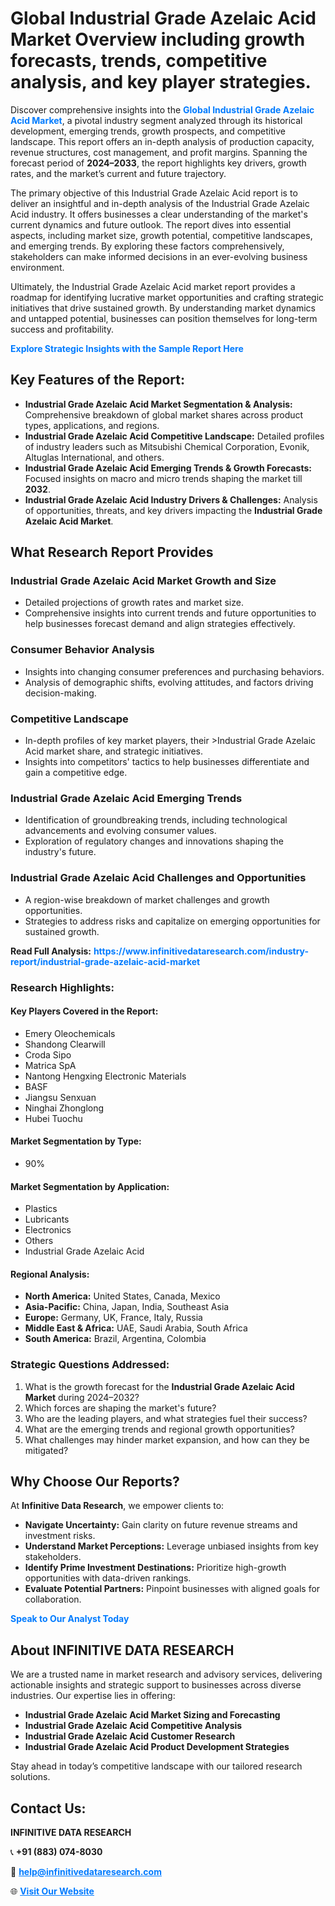 <h1>Global Industrial Grade Azelaic Acid Market Overview including growth forecasts, trends, competitive analysis, and key player strategies.</h1>
<p>
Discover comprehensive insights into the 
<a href="https://www.infinitivedataresearch.com/industry-report/industrial-grade-azelaic-acid-market" rel="dofollow" style="color: #007BFF; text-decoration: none;"><strong>Global Industrial Grade Azelaic Acid Market</strong></a>, a pivotal industry segment analyzed through its historical development, emerging trends, growth prospects, and competitive landscape. This report offers an in-depth analysis of production capacity, revenue structures, cost management, and profit margins. Spanning the forecast period of <strong>2024–2033</strong>, the report highlights key drivers, growth rates, and the market’s current and future trajectory.
</p>
<p>
The primary objective of this Industrial Grade Azelaic Acid report is to deliver an insightful and in-depth analysis of the Industrial Grade Azelaic Acid industry. It offers businesses a clear understanding of the market's current dynamics and future outlook. The report dives into essential aspects, including market size, growth potential, competitive landscapes, and emerging trends. By exploring these factors comprehensively, stakeholders can make informed decisions in an ever-evolving business environment.
</p>
<p>
Ultimately, the Industrial Grade Azelaic Acid market report provides a roadmap for identifying lucrative market opportunities and crafting strategic initiatives that drive sustained growth. By understanding market dynamics and untapped potential, businesses can position themselves for long-term success and profitability.
</p>
<p>
<a href="https://www.infinitivedataresearch.com/request-sample/reportId=112000" style="color: #007BFF; text-decoration: none;"><strong>Explore Strategic Insights with the Sample Report Here</strong></a>
</p>

<h2>Key Features of the Report:</h2>
<ul>
<li><strong>Industrial Grade Azelaic Acid Market Segmentation & Analysis:</strong> Comprehensive breakdown of global market shares across product types, applications, and regions.</li>
<li><strong>Industrial Grade Azelaic Acid Competitive Landscape:</strong> Detailed profiles of industry leaders such as Mitsubishi Chemical Corporation, Evonik, Altuglas International, and others.</li>
<li><strong>Industrial Grade Azelaic Acid Emerging Trends & Growth Forecasts:</strong> Focused insights on macro and micro trends shaping the market till <strong>2032</strong>.</li>
<li><strong>Industrial Grade Azelaic Acid Industry Drivers & Challenges:</strong> Analysis of opportunities, threats, and key drivers impacting the <strong>Industrial Grade Azelaic Acid Market</strong>.</li>
</ul>

<h2>What Research Report Provides</h2>
<h3>Industrial Grade Azelaic Acid Market Growth and Size</h3>
<ul>
<li>Detailed projections of growth rates and market size.</li>
<li>Comprehensive insights into current trends and future opportunities to help businesses forecast demand and align strategies effectively.</li>
</ul>

<h3>Consumer Behavior Analysis</h3>
<ul>
<li>Insights into changing consumer preferences and purchasing behaviors.</li>
<li>Analysis of demographic shifts, evolving attitudes, and factors driving decision-making.</li>
</ul>

<h3>Competitive Landscape</h3>
<ul>
<li>In-depth profiles of key market players, their >Industrial Grade Azelaic Acid market share, and strategic initiatives.</li>
<li>Insights into competitors' tactics to help businesses differentiate and gain a competitive edge.</li>
</ul>

<h3>Industrial Grade Azelaic Acid Emerging Trends</h3>
<ul>
<li>Identification of groundbreaking trends, including technological advancements and evolving consumer values.</li>
<li>Exploration of regulatory changes and innovations shaping the industry's future.</li>
</ul>

<h3>Industrial Grade Azelaic Acid Challenges and Opportunities</h3>
<ul>
<li>A region-wise breakdown of market challenges and growth opportunities.</li>
<li>Strategies to address risks and capitalize on emerging opportunities for sustained growth.</li>
</ul>
<p><strong>Read Full Analysis:</strong> <a href="https://www.infinitivedataresearch.com/industry-report/industrial-grade-azelaic-acid-market" rel="dofollow" style="color: #007BFF; text-decoration: none;"><strong>https://www.infinitivedataresearch.com/industry-report/industrial-grade-azelaic-acid-market</strong></a></p>
<h3>Research Highlights:</h3>
<h4>Key Players Covered in the Report:</h4>
<ul><li>Emery Oleochemicals</li><li>Shandong Clearwill</li><li>Croda Sipo</li><li>Matrica SpA</li><li>Nantong Hengxing Electronic Materials</li><li>BASF</li><li>Jiangsu Senxuan</li><li>Ninghai Zhonglong</li><li>Hubei Tuochu</li></ul>
<h4>Market Segmentation by Type:</h4>
<ul><li>90%</li></ul>
<h4>Market Segmentation by Application:</h4>
<ul><li>Plastics</li><li>Lubricants</li><li>Electronics</li><li>Others</li><li>Industrial Grade Azelaic Acid</li></ul>

<h4>Regional Analysis:</h4>
<ul>
<li><strong>North America:</strong> United States, Canada, Mexico</li>
<li><strong>Asia-Pacific:</strong> China, Japan, India, Southeast Asia</li>
<li><strong>Europe:</strong> Germany, UK, France, Italy, Russia</li>
<li><strong>Middle East & Africa:</strong> UAE, Saudi Arabia, South Africa</li>
<li><strong>South America:</strong> Brazil, Argentina, Colombia</li>
</ul>

<h3>Strategic Questions Addressed:</h3>
<ol>
<li>What is the growth forecast for the <strong>Industrial Grade Azelaic Acid Market</strong> during 2024–2032?</li>
<li>Which forces are shaping the market's future?</li>
<li>Who are the leading players, and what strategies fuel their success?</li>
<li>What are the emerging trends and regional growth opportunities?</li>
<li>What challenges may hinder market expansion, and how can they be mitigated?</li>
</ol>

<h2>Why Choose Our Reports?</h2>
<p>At <strong>Infinitive Data Research</strong>, we empower clients to:</p>
<ul>
<li><strong>Navigate Uncertainty:</strong> Gain clarity on future revenue streams and investment risks.</li>
<li><strong>Understand Market Perceptions:</strong> Leverage unbiased insights from key stakeholders.</li>
<li><strong>Identify Prime Investment Destinations:</strong> Prioritize high-growth opportunities with data-driven rankings.</li>
<li><strong>Evaluate Potential Partners:</strong> Pinpoint businesses with aligned goals for collaboration.</li>
</ul>
<p><a href="https://www.infinitivedataresearch.com/industry-report/industrial-grade-azelaic-acid-market" rel="dofollow" style="color: #007BFF; text-decoration: none;"><strong>Speak to Our Analyst Today</strong></a></p>

<h2>About INFINITIVE DATA RESEARCH</h2>
<p>We are a trusted name in market research and advisory services, delivering actionable insights and strategic support to businesses across diverse industries. Our expertise lies in offering:</p>
<ul>
<li><strong>Industrial Grade Azelaic Acid Market Sizing and Forecasting</strong></li>
<li><strong>Industrial Grade Azelaic Acid Competitive Analysis</strong></li>
<li><strong>Industrial Grade Azelaic Acid Customer Research</strong></li>
<li><strong>Industrial Grade Azelaic Acid Product Development Strategies</strong></li>
</ul>
<p>Stay ahead in today’s competitive landscape with our tailored research solutions.</p>

<h2>Contact Us:</h2>
<p><strong>INFINITIVE DATA RESEARCH</strong></p>
<p>📞 <strong>+91 (883) 074-8030</strong></p>
<p>📧 <strong><a href="mailto:help@infinitivedataresearch.com" style="color: #007BFF;">help@infinitivedataresearch.com</a></strong></p>
<p>🌐 <strong><a href="https://www.infinitivedataresearch.com" rel="dofollow" style="color: #007BFF;">Visit Our Website</a></strong></p>